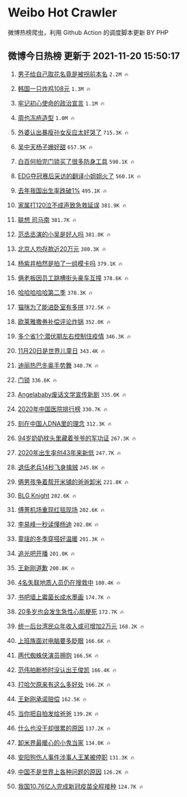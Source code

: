 # Weibo Hot Crawler 



微博热榜爬虫，利用 Github Action 的调度脚本更新 BY PHP 


## 微博今日热榜 更新于 2021-11-20 15:50:17 
1. [男子给自己取花名竟是被拐前本名](https://s.weibo.com/weibo?q=%23%E7%94%B7%E5%AD%90%E7%BB%99%E8%87%AA%E5%B7%B1%E5%8F%96%E8%8A%B1%E5%90%8D%E7%AB%9F%E6%98%AF%E8%A2%AB%E6%8B%90%E5%89%8D%E6%9C%AC%E5%90%8D%23&Refer=top) `2.2M 🔥` 

1. [韩国一只炸鸡108元](https://s.weibo.com/weibo?q=%23%E9%9F%A9%E5%9B%BD%E4%B8%80%E5%8F%AA%E7%82%B8%E9%B8%A1108%E5%85%83%23&Refer=top) `1.3M 🔥` 

1. [牢记初心使命的政治宣言](https://s.weibo.com/weibo?q=%23%E7%89%A2%E8%AE%B0%E5%88%9D%E5%BF%83%E4%BD%BF%E5%91%BD%E7%9A%84%E6%94%BF%E6%B2%BB%E5%AE%A3%E8%A8%80%23&Refer=top) `1.1M 🔥` 

1. [周也冻疮造型](https://s.weibo.com/weibo?q=%23%E5%91%A8%E4%B9%9F%E5%86%BB%E7%96%AE%E9%80%A0%E5%9E%8B%23&Refer=top) `1.0M 🔥` 

1. [外婆认出暴瘦孙女反应太好哭了](https://s.weibo.com/weibo?q=%23%E5%A4%96%E5%A9%86%E8%AE%A4%E5%87%BA%E6%9A%B4%E7%98%A6%E5%AD%99%E5%A5%B3%E5%8F%8D%E5%BA%94%E5%A4%AA%E5%A5%BD%E5%93%AD%E4%BA%86%23&Refer=top) `715.3K 🔥` 

1. [吴中天杨子姗好甜](https://s.weibo.com/weibo?q=%E5%90%B4%E4%B8%AD%E5%A4%A9%E6%9D%A8%E5%AD%90%E5%A7%97%E5%A5%BD%E7%94%9C&Refer=top) `657.5K 🔥` 

1. [白百何拍完门锁买了很多防身工具](https://s.weibo.com/weibo?q=%23%E7%99%BD%E7%99%BE%E4%BD%95%E6%8B%8D%E5%AE%8C%E9%97%A8%E9%94%81%E4%B9%B0%E4%BA%86%E5%BE%88%E5%A4%9A%E9%98%B2%E8%BA%AB%E5%B7%A5%E5%85%B7%23&Refer=top) `598.1K 🔥` 

1. [EDG夺冠赛后采访的翻译小姐姐火了](https://s.weibo.com/weibo?q=%23EDG%E5%A4%BA%E5%86%A0%E8%B5%9B%E5%90%8E%E9%87%87%E8%AE%BF%E7%9A%84%E7%BF%BB%E8%AF%91%E5%B0%8F%E5%A7%90%E5%A7%90%E7%81%AB%E4%BA%86%23&Refer=top) `560.1K 🔥` 

1. [去年我国出生率跌破1%](https://s.weibo.com/weibo?q=%23%E5%8E%BB%E5%B9%B4%E6%88%91%E5%9B%BD%E5%87%BA%E7%94%9F%E7%8E%87%E8%B7%8C%E7%A0%B41%25%23&Refer=top) `495.1K 🔥` 

1. [家属打120泣不成声致急救延误](https://s.weibo.com/weibo?q=%23%E5%AE%B6%E5%B1%9E%E6%89%93120%E6%B3%A3%E4%B8%8D%E6%88%90%E5%A3%B0%E8%87%B4%E6%80%A5%E6%95%91%E5%BB%B6%E8%AF%AF%23&Refer=top) `381.9K 🔥` 

1. [联想 司马南](https://s.weibo.com/weibo?q=%E8%81%94%E6%83%B3%20%E5%8F%B8%E9%A9%AC%E5%8D%97&Refer=top) `381.7K 🔥` 

1. [范丞丞演的小吴是好人吗](https://s.weibo.com/weibo?q=%23%E8%8C%83%E4%B8%9E%E4%B8%9E%E6%BC%94%E7%9A%84%E5%B0%8F%E5%90%B4%E6%98%AF%E5%A5%BD%E4%BA%BA%E5%90%97%23&Refer=top) `381.0K 🔥` 

1. [北京人均存款近20万元](https://s.weibo.com/weibo?q=%23%E5%8C%97%E4%BA%AC%E4%BA%BA%E5%9D%87%E5%AD%98%E6%AC%BE%E8%BF%9120%E4%B8%87%E5%85%83%23&Refer=top) `380.3K 🔥` 

1. [杨紫井柏然是拍了一组模卡吗](https://s.weibo.com/weibo?q=%23%E6%9D%A8%E7%B4%AB%E4%BA%95%E6%9F%8F%E7%84%B6%E6%98%AF%E6%8B%8D%E4%BA%86%E4%B8%80%E7%BB%84%E6%A8%A1%E5%8D%A1%E5%90%97%23&Refer=top) `379.1K 🔥` 

1. [俩老板因员工跳槽街头豪车互撞](https://s.weibo.com/weibo?q=%23%E4%BF%A9%E8%80%81%E6%9D%BF%E5%9B%A0%E5%91%98%E5%B7%A5%E8%B7%B3%E6%A7%BD%E8%A1%97%E5%A4%B4%E8%B1%AA%E8%BD%A6%E4%BA%92%E6%92%9E%23&Refer=top) `378.6K 🔥` 

1. [哈哈哈哈哈第二季](https://s.weibo.com/weibo?q=%23%E5%93%88%E5%93%88%E5%93%88%E5%93%88%E5%93%88%E7%AC%AC%E4%BA%8C%E5%AD%A3%23&Refer=top) `378.3K 🔥` 

1. [猫咪为了能进卧室有多拼](https://s.weibo.com/weibo?q=%23%E7%8C%AB%E5%92%AA%E4%B8%BA%E4%BA%86%E8%83%BD%E8%BF%9B%E5%8D%A7%E5%AE%A4%E6%9C%89%E5%A4%9A%E6%8B%BC%23&Refer=top) `372.5K 🔥` 

1. [欧莱雅撒券补偿评论炸锅](https://s.weibo.com/weibo?q=%23%E6%AC%A7%E8%8E%B1%E9%9B%85%E6%92%92%E5%88%B8%E8%A1%A5%E5%81%BF%E8%AF%84%E8%AE%BA%E7%82%B8%E9%94%85%23&Refer=top) `352.0K 🔥` 

1. [多个省1个潜伏期左右控制住疫情](https://s.weibo.com/weibo?q=%23%E5%A4%9A%E4%B8%AA%E7%9C%811%E4%B8%AA%E6%BD%9C%E4%BC%8F%E6%9C%9F%E5%B7%A6%E5%8F%B3%E6%8E%A7%E5%88%B6%E4%BD%8F%E7%96%AB%E6%83%85%23&Refer=top) `346.3K 🔥` 

1. [11月20日是世界儿童日](https://s.weibo.com/weibo?q=%2311%E6%9C%8820%E6%97%A5%E6%98%AF%E4%B8%96%E7%95%8C%E5%84%BF%E7%AB%A5%E6%97%A5%23&Refer=top) `343.4K 🔥` 

1. [迪丽热巴冬奥手势舞](https://s.weibo.com/weibo?q=%23%E8%BF%AA%E4%B8%BD%E7%83%AD%E5%B7%B4%E5%86%AC%E5%A5%A5%E6%89%8B%E5%8A%BF%E8%88%9E%23&Refer=top) `340.7K 🔥` 

1. [门锁](https://s.weibo.com/weibo?q=%E9%97%A8%E9%94%81&Refer=top) `336.6K 🔥` 

1. [Angelababy废话文学宣传新剧](https://s.weibo.com/weibo?q=%23Angelababy%E5%BA%9F%E8%AF%9D%E6%96%87%E5%AD%A6%E5%AE%A3%E4%BC%A0%E6%96%B0%E5%89%A7%23&Refer=top) `335.0K 🔥` 

1. [2020年中国医院排行榜](https://s.weibo.com/weibo?q=%232020%E5%B9%B4%E4%B8%AD%E5%9B%BD%E5%8C%BB%E9%99%A2%E6%8E%92%E8%A1%8C%E6%A6%9C%23&Refer=top) `330.7K 🔥` 

1. [刻在中国人DNA里的理念](https://s.weibo.com/weibo?q=%23%E5%88%BB%E5%9C%A8%E4%B8%AD%E5%9B%BD%E4%BA%BADNA%E9%87%8C%E7%9A%84%E7%90%86%E5%BF%B5%23&Refer=top) `312.3K 🔥` 

1. [94岁奶奶枕头里藏着爷爷的军功证](https://s.weibo.com/weibo?q=%2394%E5%B2%81%E5%A5%B6%E5%A5%B6%E6%9E%95%E5%A4%B4%E9%87%8C%E8%97%8F%E7%9D%80%E7%88%B7%E7%88%B7%E7%9A%84%E5%86%9B%E5%8A%9F%E8%AF%81%23&Refer=top) `267.3K 🔥` 

1. [2020年出生率创43年来新低](https://s.weibo.com/weibo?q=%232020%E5%B9%B4%E5%87%BA%E7%94%9F%E7%8E%87%E5%88%9B43%E5%B9%B4%E6%9D%A5%E6%96%B0%E4%BD%8E%23&Refer=top) `247.7K 🔥` 

1. [退伍老兵14秒飞身擒贼](https://s.weibo.com/weibo?q=%23%E9%80%80%E4%BC%8D%E8%80%81%E5%85%B514%E7%A7%92%E9%A3%9E%E8%BA%AB%E6%93%92%E8%B4%BC%23&Refer=top) `245.8K 🔥` 

1. [俩男孩争着帮开米铺的爸爸卸米](https://s.weibo.com/weibo?q=%23%E4%BF%A9%E7%94%B7%E5%AD%A9%E4%BA%89%E7%9D%80%E5%B8%AE%E5%BC%80%E7%B1%B3%E9%93%BA%E7%9A%84%E7%88%B8%E7%88%B8%E5%8D%B8%E7%B1%B3%23&Refer=top) `221.8K 🔥` 

1. [BLG Knight](https://s.weibo.com/weibo?q=BLG%20Knight&Refer=top) `202.6K 🔥` 

1. [傅菁机场重现红毯现场](https://s.weibo.com/weibo?q=%23%E5%82%85%E8%8F%81%E6%9C%BA%E5%9C%BA%E9%87%8D%E7%8E%B0%E7%BA%A2%E6%AF%AF%E7%8E%B0%E5%9C%BA%23&Refer=top) `202.6K 🔥` 

1. [李易峰一秒读懂杨迪](https://s.weibo.com/weibo?q=%23%E6%9D%8E%E6%98%93%E5%B3%B0%E4%B8%80%E7%A7%92%E8%AF%BB%E6%87%82%E6%9D%A8%E8%BF%AA%23&Refer=top) `202.0K 🔥` 

1. [童瑶的冬季穿搭好温暖](https://s.weibo.com/weibo?q=%23%E7%AB%A5%E7%91%B6%E7%9A%84%E5%86%AC%E5%AD%A3%E7%A9%BF%E6%90%AD%E5%A5%BD%E6%B8%A9%E6%9A%96%23&Refer=top) `201.3K 🔥` 

1. [追光吧开播](https://s.weibo.com/weibo?q=%23%E8%BF%BD%E5%85%89%E5%90%A7%E5%BC%80%E6%92%AD%23&Refer=top) `201.0K 🔥` 

1. [王新刚道歉](https://s.weibo.com/weibo?q=%23%E7%8E%8B%E6%96%B0%E5%88%9A%E9%81%93%E6%AD%89%23&Refer=top) `200.8K 🔥` 

1. [4名失联地质人员仍在搜救中](https://s.weibo.com/weibo?q=%234%E5%90%8D%E5%A4%B1%E8%81%94%E5%9C%B0%E8%B4%A8%E4%BA%BA%E5%91%98%E4%BB%8D%E5%9C%A8%E6%90%9C%E6%95%91%E4%B8%AD%23&Refer=top) `180.4K 🔥` 

1. [书吧墙上霉菌长成水墨画](https://s.weibo.com/weibo?q=%23%E4%B9%A6%E5%90%A7%E5%A2%99%E4%B8%8A%E9%9C%89%E8%8F%8C%E9%95%BF%E6%88%90%E6%B0%B4%E5%A2%A8%E7%94%BB%23&Refer=top) `174.7K 🔥` 

1. [20多岁也会发生急性心肌梗死](https://s.weibo.com/weibo?q=%2320%E5%A4%9A%E5%B2%81%E4%B9%9F%E4%BC%9A%E5%8F%91%E7%94%9F%E6%80%A5%E6%80%A7%E5%BF%83%E8%82%8C%E6%A2%97%E6%AD%BB%23&Refer=top) `172.7K 🔥` 

1. [统一后台湾民众年收入或可增加2万元](https://s.weibo.com/weibo?q=%23%E7%BB%9F%E4%B8%80%E5%90%8E%E5%8F%B0%E6%B9%BE%E6%B0%91%E4%BC%97%E5%B9%B4%E6%94%B6%E5%85%A5%E6%88%96%E5%8F%AF%E5%A2%9E%E5%8A%A02%E4%B8%87%E5%85%83%23&Refer=top) `168.2K 🔥` 

1. [上班族面对电脑要多眨眼](https://s.weibo.com/weibo?q=%23%E4%B8%8A%E7%8F%AD%E6%97%8F%E9%9D%A2%E5%AF%B9%E7%94%B5%E8%84%91%E8%A6%81%E5%A4%9A%E7%9C%A8%E7%9C%BC%23&Refer=top) `166.6K 🔥` 

1. [两代蜘蛛侠演员拥抱](https://s.weibo.com/weibo?q=%23%E4%B8%A4%E4%BB%A3%E8%9C%98%E8%9B%9B%E4%BE%A0%E6%BC%94%E5%91%98%E6%8B%A5%E6%8A%B1%23&Refer=top) `166.5K 🔥` 

1. [范伟拍断桥时没认出王俊凯](https://s.weibo.com/weibo?q=%23%E8%8C%83%E4%BC%9F%E6%8B%8D%E6%96%AD%E6%A1%A5%E6%97%B6%E6%B2%A1%E8%AE%A4%E5%87%BA%E7%8E%8B%E4%BF%8A%E5%87%AF%23&Refer=top) `166.4K 🔥` 

1. [打哈欠原来有这么多好处](https://s.weibo.com/weibo?q=%23%E6%89%93%E5%93%88%E6%AC%A0%E5%8E%9F%E6%9D%A5%E6%9C%89%E8%BF%99%E4%B9%88%E5%A4%9A%E5%A5%BD%E5%A4%84%23&Refer=top) `166.2K 🔥` 

1. [王新刚承诺赔偿](https://s.weibo.com/weibo?q=%E7%8E%8B%E6%96%B0%E5%88%9A%E6%89%BF%E8%AF%BA%E8%B5%94%E5%81%BF&Refer=top) `162.5K 🔥` 

1. [当你把自拍发给爸爸](https://s.weibo.com/weibo?q=%23%E5%BD%93%E4%BD%A0%E6%8A%8A%E8%87%AA%E6%8B%8D%E5%8F%91%E7%BB%99%E7%88%B8%E7%88%B8%23&Refer=top) `139.2K 🔥` 

1. [什么也没干却很累的原因](https://s.weibo.com/weibo?q=%23%E4%BB%80%E4%B9%88%E4%B9%9F%E6%B2%A1%E5%B9%B2%E5%8D%B4%E5%BE%88%E7%B4%AF%E7%9A%84%E5%8E%9F%E5%9B%A0%23&Refer=top) `137.2K 🔥` 

1. [卸米界最暖心的小鬼当家](https://s.weibo.com/weibo?q=%23%E5%8D%B8%E7%B1%B3%E7%95%8C%E6%9C%80%E6%9A%96%E5%BF%83%E7%9A%84%E5%B0%8F%E9%AC%BC%E5%BD%93%E5%AE%B6%23&Refer=top) `134.0K 🔥` 

1. [安阳狗伤人事件涉事人王某被停职](https://s.weibo.com/weibo?q=%23%E5%AE%89%E9%98%B3%E7%8B%97%E4%BC%A4%E4%BA%BA%E4%BA%8B%E4%BB%B6%E6%B6%89%E4%BA%8B%E4%BA%BA%E7%8E%8B%E6%9F%90%E8%A2%AB%E5%81%9C%E8%81%8C%23&Refer=top) `131.3K 🔥` 

1. [中国不是世界上各种问题的原因](https://s.weibo.com/weibo?q=%23%E4%B8%AD%E5%9B%BD%E4%B8%8D%E6%98%AF%E4%B8%96%E7%95%8C%E4%B8%8A%E5%90%84%E7%A7%8D%E9%97%AE%E9%A2%98%E7%9A%84%E5%8E%9F%E5%9B%A0%23&Refer=top) `126.2K 🔥` 

1. [我国10.76亿人完成新冠疫苗全程接种](https://s.weibo.com/weibo?q=%23%E6%88%91%E5%9B%BD10.76%E4%BA%BF%E4%BA%BA%E5%AE%8C%E6%88%90%E6%96%B0%E5%86%A0%E7%96%AB%E8%8B%97%E5%85%A8%E7%A8%8B%E6%8E%A5%E7%A7%8D%23&Refer=top) `124.7K 🔥` 

